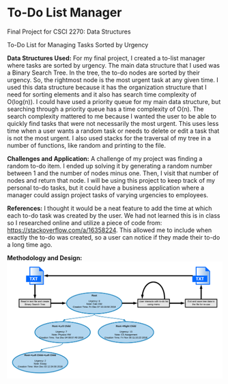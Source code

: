 # To-Do List Manager
Final Project for CSCI 2270: Data Structures 

To-Do List for Managing Tasks Sorted by Urgency

**Data Structures Used:**
For my final project, I created a to-list manager where tasks are sorted by urgency. The main data structure that I used was a Binary Search Tree. In the tree, the to-do nodes are sorted by their urgency. So, the rightmost node is the most urgent task at any given time. I used this data structure because it has the organization structure that I need for sorting elements and it also has search time complexity of O(log(n)). I could have used a priority queue for my main data structure, but searching through a priority queue has a time complexity of O(n). The search complexity mattered to me because I wanted the user to be able to quickly find tasks that were not necessarily the most urgent. This uses less time when a user wants a random task or needs to delete or edit a task that is not the most urgent. I also used stacks for the traversal of my tree in a number of functions, like random and printing to the file.

**Challenges and Application:**
A challenge of my project was finding a random to-do item. I ended up solving it by generating a random number between 1 and the number of nodes minus one. Then, I visit that number of nodes and return that node. I will be using this project to keep track of my personal to-do tasks, but it could have a business application where a manager could assign project tasks of varying urgencies to employees. 

**References:**
I thought it would be a neat feature to add the time at which each to-do task was created by the user. We had not learned this is in class so I researched online and utilize a piece of code from: https://stackoverflow.com/a/16358224. This allowed me to include when exactly the to-do was created, so a user can notice if they made their to-do a long time ago.

**Methodology and Design:**
![alt text](https://github.com/hkvietok/todo-list-manager/blob/master/ProjectDesign.png?raw=true)
